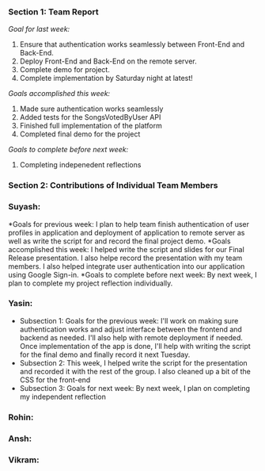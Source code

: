 ### Section 1: Team Report
*Goal for last week:*  
 1. Ensure that authentication works seamlessly between Front-End and Back-End.
 2. Deploy Front-End and Back-End on the remote server.
 3. Complete demo for project.
 4. Complete implementation by Saturday night at latest!
  
*Goals accomplished this week:* 
1. Made sure authentication works seamlessly
2. Added tests for the SongsVotedByUser API
3. Finished full implementation of the platform
4. Completed final demo for the project
  
*Goals to complete before next week:* 
1. Completing indepenedent reflections

### Section 2: Contributions of Individual Team Members

### Suyash:
*Goals for previous week: I plan to help team finish authentication of user profiles in application and deployment of application to remote server as well as write the script for and record the final project demo.
*Goals accomplished this week: I helped write the script and slides for our Final Release presentation. I also helpe record the presentation with my team members. I also helped integrate user authentication into our application using Google Sign-in.
*Goals to complete before next week: By next week, I plan to complete my project reflection individually.

### Yasin:
* Subsection 1: Goals for the previous week: I'll work on making sure authentication works and adjust interface between the frontend and backend as needed. I'll also help with remote deployment if needed. Once implementation of the app is done, I'll help with writing the script for the final demo and finally record it next Tuesday.
* Subsection 2: This week, I helped write the script for the presentation and recorded it with the rest of the group. I also cleaned up a bit of the CSS for the front-end
* Subsection 3: Goals for next week: By next week, I plan on completing my independent reflection

### Rohin: 

### Ansh:

### Vikram:
